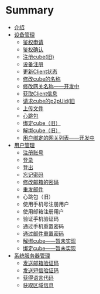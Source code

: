 # Summary

* [介绍](README.md)
* [设备管理](client.md)
  * [鉴权申请](client/authApply.md)
  * [鉴权确认](client/authConfirim.md)
  * [注册cube\(旧\)](client/cubeRegisterOld.md)
  * [设备注册](client/clientRegister.md)
  * [更新Client状态](client/updateClientStatu.md)
  * [修改cube的名称](client/updateCube.md)
  * [修改网关名称——开发中](client/updateClient.md)
  * [获取Client信息](client/getClientInfo.md)
  * [请求cube的p2pUid\(旧](client/getCubeP2pUidOld.md)
  * [上传文件](client/uploadFile.md)
  * [心跳包](client/heart.md)
  * [绑定cube（旧）](client/bindCubeOld.md)
  * [解绑cube（旧）](client/unbindCubeOld.md)
  * [用户绑定的网关列表——开发中](client/accountGatewayList.md)
* [用户管理](account.md)
  * [注册账号](account/registerAccount.md)
  * [登录](account/login.md)
  * [登出](account/logout.md)
  * [忘记密码](account/forgotPassword.md)
  * [修改邮箱的密码](account/updatePassword.md)
  * [重发邮件](account/resendEmail.md)
  * 心跳包（旧）
  * 使用手机号注册用户
  * 使用邮箱注册用户
  * 验证手机验证码
  * 通过手机重置密码
  * [通过邮件重置密码](account/registerByEmail.md)
  * [解绑cube——暂未实现](account/unbindCube.md)
  * [绑定cube——暂未实现](account/bindCube.md)
* [系统服务器管理](system.md)
  * [发送邮箱验证码](system/emailCode.md)
  * [发送短信验证码 ](system/smsCode.md)
  * [获得语言代码](system/regionLanguageCode.md)
  * [获取区域信息](system/regionList.md)

